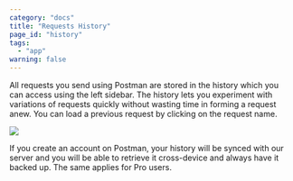 ```yaml
---
category: "docs"
title: "Requests History"
page_id: "history"
tags: 
  - "app"
warning: false
---
```


All requests you send using Postman are stored in the history which you can access using the left sidebar. The history lets you experiment with variations of requests quickly without wasting time in forming a request anew. You can load a previous request by clicking on the request name.

[![](https://www.getpostman.com/img/v1/docs/thumbs/18.png)
][0]

If you create an account on Postman, your history will be synced with our server and you will be able to retrieve it cross-device and always have it backed up. The same applies for Pro users.


[0]: https://www.getpostman.com/img/v1/docs/source/18.png
